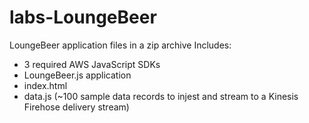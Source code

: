 # labs-LoungeBeer
LoungeBeer application files in a zip archive
Includes: 
- 3 required AWS JavaScript SDKs
- LoungeBeer.js application
- index.html
- data.js (~100 sample data records to injest and stream to a Kinesis Firehose delivery stream)

